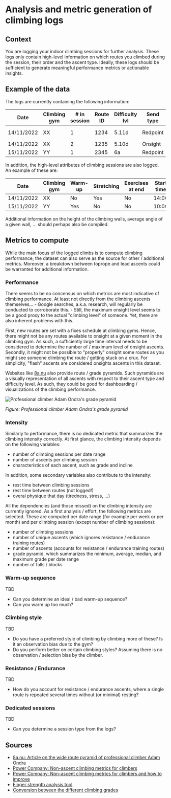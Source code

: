 # Analysis and metric generation of climbing logs

## Context
You are logging your indoor climbing sessions for further analysis.  These logs only contain high-level information on which routes you climbed during the session, their order and the ascent type.  Ideally, these logs should be sufficient to generate meaningful performance metrics or actionable insights.

## Example of the data
The logs are currently containing the following information:

Date | Climbing gym | # in session | Route ID | Difficulty lvl | Send type | Style | Route info | # Blocks | # Falls | # Sends | Notes
---- | ------------ | ------------ | -------- | -------------- | --------- | ----- | ---------- | -------- | ------- | ------- | -----
14/11/2022 | XX | 1 | 1234 | 5.11d | Redpoint | Lead | roof | 0 | 0 | 1 | Hard crux
14/11/2022 | XX | 2 | 1235 | 5.10d | Onsight  | Toprope | arrete | 0 | 0 | 1 | 
15/11/2022 | YY | 1 | 2345 | 6a | Redpoint | Toprope | | 0 | 0 | 3

In addition, the high-level attributes of climbing sessions are also logged.  An example of these are:

Date | Climbing gym | Warm-up | Stretching | Exercises at end | Start time | End time | Notes
---- | ------------ | ------- | ---------- | ---------------- | ---------- | -------- | -----
14/11/2022 | XX | No | Yes | No | 14:00 | 17:00
15/11/2022 | YY | Yes | No | No | 10:00 | 12:00

Additional information on the height of the climbing walls, average angle of a given wall, ... should perhaps also be compiled.

## Metrics to compute
While the main focus of the logged climbs is to compute climbing performance, the dataset can also serve as the source for other / additional metrics.  Moreover, a breakdown between toprope and lead ascents could be warranted for additional information.

### Performance
There seems to be no concensus on which metrics are most indicative of climbing performance.  At least not directly from the climbing ascents themselves...  - Google searches, a.k.a. research, will regularly be conducted to corroborate this. -  Still, the maximum onsight level seems to be a good proxy to the actual "climbing level" of someone.  Yet, there are also inherent problems with this.

First, new routes are set with a fixes schedule at climbing gyms.  Hence, there might not be any routes available to onsight at a given moment in the climbing gym.  As such, a sufficiently large time interval needs to be considered to determine the number of / maximum level of onsight ascents. Secondly, it might not be possible to "properly" onsight some routes as you might see someone climbing the route / getting stuck on a crux.  For simplicity, "flash" ascents are considered onsights ascents in this dataset.

Websites like [8a.nu](https://8a.nu) also provide route / grade pyramids.  Such pyramids are a visually representation of all ascents with respect to their ascent type and difficulty level.  As such, they could be good for dashboarding / visualizations of the climbing performance.

![Professional climber Adam Ondra's grade pyramid](https://d3byf4kaqtov0k.cloudfront.net/news/636551553626856862_Namnl%C3%B6s.jpg)

_Figure: Professional climber Adam Ondra's grade pyramid_

### Intensity
Similarly to performance, there is no dedicated metric that summarizes the climbing intensity correctly.  At first glance, the climbing intensity depends on the following variables:

- number of climbing sessions per date range
- number of ascents per climbing session
- characteristics of each ascent, such as grade and incline

In addition, some secondary variables also contribute to the intensity:

- rest time between climbing sessions
- rest time between routes (not logged!)
- overal physique that day (tiredness, stress, ...)

All the dependencies (and those missed) on the climbing intensity are currently ignored.  As a first analysis / effort, the following metrics are selected.  These are computed per date range (for example per week or per month) and per climbing session (except number of climbing sessions):

- number of climbing sessions
- number of unique ascents (which ignores resistance / endurance training routes)
- number of ascents (accounts for resistance / endurance training routes)
- grade pyramid, which summarizes the minimum, average, median, and maximum grade per date range
- number of falls / blocks

### Warm-up sequence
TBD

- Can you determine an ideal / bad warm-up sequence?
- Can you warm up too much?

### Climbing style
TBD

- Do you have a preferred style of climbing by climbing more of these?  Is it an observation bias due to the gym?
- Do you perform better on certain climbing styles?  Assuming there is no observation / selection bias by the climber.

### Resistance / Endurance
TBD

- How do you account for resistance / endurance ascents, where a single route is repeated several times without (or minimal) resting?

### Dedicated sessions
TBD

- Can you determine a session type from the logs?

## Sources
- [8a.nu: Article on the wide route pyramid of professional climber Adam Ondra](https://www.8a.nu/news/wide-pyramid-long-time-success-lifestyle)
- [Power Company: Non-ascent climbing metrics for climbers](https://www.powercompanyclimbing.com/blog/metrics-for-climbers)
- [Power Company: Non-ascent climbing metrics for climbers and how to improve](https://www.powercompanyclimbing.com/blog/climb-harder-data)
- [Finger strength analysis tool](https://strengthclimbing.com/finger-strength-analyzer/)
- [Conversion between the different climbing grades](http://www.alpinist.com/p/online/grades)